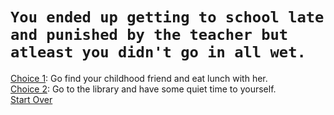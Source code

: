 # ```You ended up getting to school late and punished by the teacher but atleast you didn't go in all wet.```  
[Choice 1](lunch.md): Go find your childhood friend and eat lunch with her.  
[Choice 2](yay.md): Go to the library and have some quiet time to yourself.  
[Start Over](../start.md)